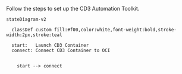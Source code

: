 Follow the steps to set up the CD3 Automation Toolkit.

``` mermaid
stateDiagram-v2
  
  classDef custom fill:#f00,color:white,font-weight:bold,stroke-width:2px,stroke:teal

  start:   Launch CD3 Container
  connect: Connect CD3 Container to OCI
  
    
    start --> connect
    
```